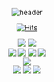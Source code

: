 <div align="center">

![header](https://capsule-render.vercel.app/api?type=waving&color=auto&height=300&section=header&text=Welcome&fontSize=70&desc=sowon's%20GitHub%20Profile)
<div align="center">
 
[![Hits](https://hits.seeyoufarm.com/api/count/incr/badge.svg?url=https%3A%2F%2Fgithub.com%2FWish-baek&count_bg=%23699142&title_bg=%239FB346&icon=smugmug.svg&icon_color=%23FFFFFF&title=hits&edge_flat=false)](https://hits.seeyoufarm.com)
</div>

![](https://img.shields.io/badge/Java-007396?style=for-the-badge&logo=OpenJDK&logoColor=white")
 <img src="https://img.shields.io/badge/Python-3776AB?style=for-the-badge&logo=GitHub&logoColor=ffffff"/>
  <br/>
 <img src="https://img.shields.io/badge/JavaScript-F7DF1E?style=for-the-badge&logo=GitHub&logoColor=ffffff"/>
 <img src="https://img.shields.io/badge/TypeScript-3178C6?style=for-the-badge&logo=GitHub&logoColor=ffffff"/> 
 <img src="https://img.shields.io/badge/HTML5-E34F26?style=for-the-badge&logo=GitHub&logoColor=ffffff"/> 
 <img src="https://img.shields.io/badge/CSS-1572B6?style=for-the-badge&logo=GitHub&logoColor=ffffff"/>
 <br/>
 <img src="https://img.shields.io/badge/Vue.js-4FC08D?style=for-the-badge&logo=Vue.js&logoColor=ffffff"/>
  <br/>
 <img src="https://img.shields.io/badge/GitHub-000000?style=for-the-badge&logo=GitHub&logoColor=ffffff"/>
 <img src="https://img.shields.io/badge/Git-F05032?style=for-the-badge&logo=GitHub&logoColor=ffffff"/>
 <img src="https://img.shields.io/badge/GitLab-FC6D26?style=for-the-badge&logo=GitHub&logoColor=ffffff"/>

